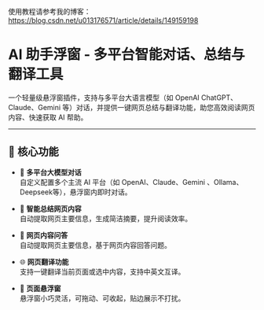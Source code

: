 使用教程请参考我的博客：https://blog.csdn.net/u013176571/article/details/149159198

# AI 助手浮窗 - 多平台智能对话、总结与翻译工具

一个轻量级悬浮窗插件，支持与多平台大语言模型（如 OpenAI ChatGPT、Claude、Gemini 等）对话，并提供一键网页总结与翻译功能，助您高效阅读网页内容、快速获取 AI 帮助。

---

## 🔧 核心功能

- 💬 **多平台大模型对话**  
  自定义配置多个主流 AI 平台（如 OpenAI、Claude、Gemini 、Ollama、Deepseek等），悬浮窗内即时对话。

- 🧠 **智能总结网页内容**  
  自动提取网页主要信息，生成简洁摘要，提升阅读效率。

- 🧠 **网页内容问答**  
  自动提取网页主要信息，基于网页内容回答问题。

- 🌐 **网页翻译功能**  
  支持一键翻译当前页面或选中内容，支持中英文互译。

- 📌 **页面悬浮窗**  
  悬浮窗小巧灵活，可拖动、可收起，贴边展示不打扰。
